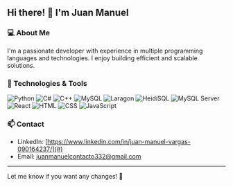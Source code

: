 ## Hi there! 👋 I'm Juan Manuel

### 💻 About Me
I'm a passionate developer with experience in multiple programming languages and technologies. I enjoy building efficient and scalable solutions.

### 🚀 Technologies & Tools

![Python](https://img.shields.io/badge/-Python-3776AB?style=flat-square&logo=python&logoColor=white)
![C#](https://img.shields.io/badge/-C%23-239120?style=flat-square&logo=c-sharp&logoColor=white)
![C++](https://img.shields.io/badge/-C%2B%2B-00599C?style=flat-square&logo=c%2B%2B&logoColor=white)
![MySQL](https://img.shields.io/badge/-MySQL-4479A1?style=flat-square&logo=mysql&logoColor=white)
![Laragon](https://img.shields.io/badge/-Laragon-0E83CD?style=flat-square&logo=laragon&logoColor=white)
![HeidiSQL](https://img.shields.io/badge/-HeidiSQL-336791?style=flat-square&logoColor=white)
![MySQL Server](https://img.shields.io/badge/-MySQL_Server-4479A1?style=flat-square&logo=mysql&logoColor=white)
![React](https://img.shields.io/badge/-React-61DAFB?style=flat-square&logo=react&logoColor=white)
![HTML](https://img.shields.io/badge/-HTML5-E34F26?style=flat-square&logo=html5&logoColor=white)
![CSS](https://img.shields.io/badge/-CSS3-1572B6?style=flat-square&logo=css3&logoColor=white)
![JavaScript](https://img.shields.io/badge/-JavaScript-F7DF1E?style=flat-square&logo=javascript&logoColor=black)

### 📫 Contact
- LinkedIn: [https://www.linkedin.com/in/juan-manuel-vargas-090164237/](#)
- Email: [juanmanuelcontacto332@gmail.com](#)

---

Let me know if you want any changes! 🚀
